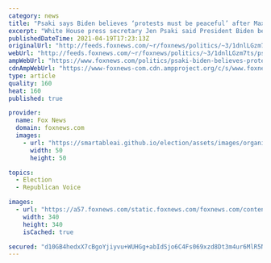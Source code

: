 ```yaml
---
category: news
title: "Psaki says Biden believes ‘protests must be peaceful’ after Maxine Waters’ ‘confrontational’ comments"
excerpt: "White House press secretary Jen Psaki said President Biden believes \"protests must be peaceful\" in response to Rep. Maxine Waters, D-Calif., calling for demonstrators to ramp up their actions in the event that Derek Chauvin is acquitted of murder for the death of George Floyd."
publishedDateTime: 2021-04-19T17:23:13Z
originalUrl: "http://feeds.foxnews.com/~r/foxnews/politics/~3/1dnlLGzm7ts/psaki-biden-believes-protests-peaceful-maxine-waters-comments"
webUrl: "http://feeds.foxnews.com/~r/foxnews/politics/~3/1dnlLGzm7ts/psaki-biden-believes-protests-peaceful-maxine-waters-comments"
ampWebUrl: "https://www.foxnews.com/politics/psaki-biden-believes-protests-peaceful-maxine-waters-comments.amp"
cdnAmpWebUrl: "https://www-foxnews-com.cdn.ampproject.org/c/s/www.foxnews.com/politics/psaki-biden-believes-protests-peaceful-maxine-waters-comments.amp"
type: article
quality: 160
heat: 160
published: true

provider:
  name: Fox News
  domain: foxnews.com
  images:
    - url: "https://smartableai.github.io/election/assets/images/organizations/foxnews.com-50x50.jpg"
      width: 50
      height: 50

topics:
  - Election
  - Republican Voice

images:
  - url: "https://a57.foxnews.com/static.foxnews.com/foxnews.com/content/uploads/2021/03/340/340/RonnBlitzerHeadshot.jpg?ve=1&tl=1"
    width: 340
    height: 340
    isCached: true

secured: "d10GB4hedxX7cBgoYjiyvu+WUHGg+abIdSjo6C4Fs069xzd8Dt3m4ur6MlR5NEBo78jUuuilx5s8QXxci4wUyjp+jydwu1Sy1oRjd+9MsX7E6wuRZyZD5Hwp65Aph5gsW+9ww/x4uU8cCjTbO1VF29kCDEYbxc2ioHNVuv5+a2k1fc8+cxe68QQyt5pGwdpj5gsFI3vg00XH/fRMg+7TmqD+OrAvtCVLlgUfhVxtUuatelpU+iGUlWIMjcUnZwKJcx0aJzb6St4Vr/3yKtLweniz0STOWGb/vhnYqdwkcUPnQ5L84oSSa1uJPAiHRMQewFLVUwcRKPo4ulkiW4Ug/YSvb2HwM7O4jfhbZyxi8Ck=;8noD16/us9ygx7txRmzvDA=="
---
```


